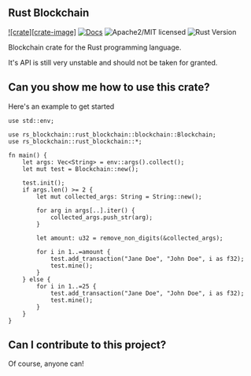 ## Rust Blockchain
[![crate][crate-image]][crate-link]
[![Docs][docs-image]][docs-link]
![Apache2/MIT licensed][license-image]
![Rust Version][rustc-image]

Blockchain crate for the Rust programming language.

It's API is still very unstable and should not be taken for granted. 

## Can you show me how to use this crate?

Here's an example to get started
```
use std::env;

use rs_blockchain::rust_blockchain::blockchain::Blockchain;
use rs_blockchain::rust_blockchain::*;

fn main() {
    let args: Vec<String> = env::args().collect();
    let mut test = Blockchain::new();

    test.init();
    if args.len() >= 2 {
        let mut collected_args: String = String::new();

        for arg in args[..].iter() {
            collected_args.push_str(arg);
        }

        let amount: u32 = remove_non_digits(&collected_args);

        for i in 1..=amount {
            test.add_transaction("Jane Doe", "John Doe", i as f32);
            test.mine();
        }
    } else {
        for i in 1..=25 {
            test.add_transaction("Jane Doe", "John Doe", i as f32);
            test.mine();
        }
    }
}

```

## Can I contribute to this project?
Of course, anyone can!

[crate-link]: https://crates.io/crates/rs_blockchain.svg
[docs-image]: https://docs.rs/rs_blockchain/badge.svg
[docs-link]: https://docs.rs/rs_blockchain/
[license-image]: https://img.shields.io/badge/license-MIT-blue.svg
[rustc-image]: https://img.shields.io/badge/rustc-1.4+-blue.svg